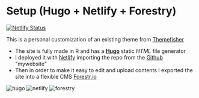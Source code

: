 #  Setup (Hugo + Netlify + Forestry)

[![Netlify Status](https://api.netlify.com/api/v1/badges/d15a0d90-ecf5-4b08-a451-2175034ac135/deploy-status)](https://app.netlify.com/sites/niccolosalvini/deploys)

  
This is a personal customization of an existing theme from [Themefisher](https://github.com/themefisher/kross-hugo)
- The site is fully made in R and has a [**Hugo**](https://gohugo.io/) static _HTML_ file generator
- I deployed it with [Netlify](https://www.netlify.com/) importing the repo from the [Github](https://github.com/NiccoloSalvini) "mywebsite"
- Then in order to make it easy to edit and upload contents I exported the site into a flexible CMS [Forestr.io](https://forestry.io/)

![hugo](https://jozef.io/img/r915-01-blogdown-hugo-le.png)
![netlify](https://temudokter.netlify.com/static/media/netlify.92b6c228.png)
![forestry](https://infseg.com/img/forestry-io-cms-paginas-estaticas/Forestry_io-Logo-InfSeg.png)
